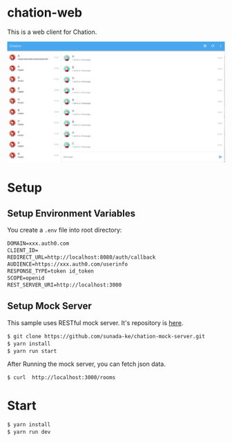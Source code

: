 # chation-web
This is a web client for Chation.

![chation_screenshot.png](docs/chation_screenshot.png)

# Setup

## Setup Environment Variables

You create a ```.env``` file into root directory:

``` 
DOMAIN=xxx.auth0.com
CLIENT_ID=
REDIRECT_URL=http://localhost:8080/auth/callback
AUDIENCE=https://xxx.auth0.com/userinfo
RESPONSE_TYPE=token id_token
SCOPE=openid
REST_SERVER_URI=http://localhost:3000
```

## Setup Mock Server

This sample uses RESTful mock server. It's repository is [here](https://github.com/sunada-ke/chation-mock-server).

``` bash
$ git clone https://github.com/sunada-ke/chation-mock-server.git
$ yarn install
$ yarn run start
```

After Running the mock server, you can fetch json data.

``` bash
$ curl  http://localhost:3000/rooms
```

# Start

``` bash
$ yarn install
$ yarn run dev
```
